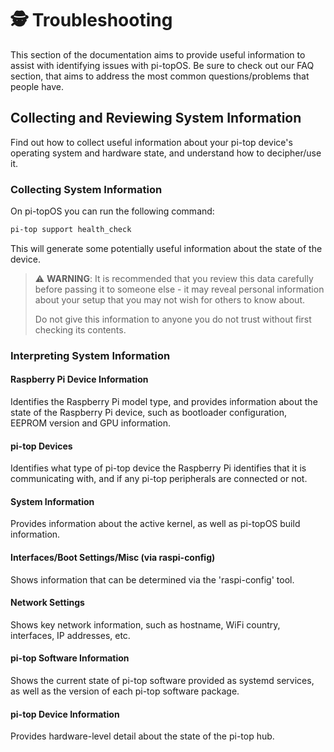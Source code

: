 # 🕵️ Troubleshooting

This section of the documentation aims to provide useful information to assist with identifying issues with pi-topOS.
Be sure to check out our FAQ section, that aims to address the most common questions/problems that people have.

## Collecting and Reviewing System Information

Find out how to collect useful information about your pi-top device's operating system and hardware state, and understand how to decipher/use it.


### Collecting System Information
On pi-topOS you can run the following command:

```bash
pi-top support health_check
```

This will generate some potentially useful information about the state of the device.

> ⚠️ **WARNING**: It is recommended that you review this data carefully before passing it to someone else - it may reveal personal information about your setup that you may not wish for others to know about.
>
> Do not give this information to anyone you do not trust without first checking its contents.

### Interpreting System Information
#### Raspberry Pi Device Information
Identifies the Raspberry Pi model type, and provides information about the state of the Raspberry Pi device, such as bootloader configuration, EEPROM version and GPU information.

#### pi-top Devices
Identifies what type of pi-top device the Raspberry Pi identifies that it is communicating with, and if any pi-top peripherals are connected or not.

#### System Information
Provides information about the active kernel, as well as pi-topOS build information.

#### Interfaces/Boot Settings/Misc (via raspi-config)
Shows information that can be determined via the 'raspi-config' tool.

#### Network Settings
Shows key network information, such as hostname, WiFi country, interfaces, IP addresses, etc.

#### pi-top Software Information
Shows the current state of pi-top software provided as systemd services, as well as the version of each pi-top software package.

#### pi-top Device Information
Provides hardware-level detail about the state of the pi-top hub.
